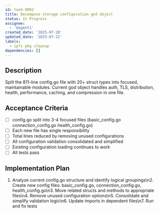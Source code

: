 ```yaml
---
id: task-0002
title: Decompose storage configuration god object
status: In Progress
assignee:
  - '@agent1'
created_date: '2025-07-20'
updated_date: '2025-07-21'
labels:
  - ipfs pkg cleanup
dependencies: []
---
```


## Description

Split the 811-line config.go file with 20+ struct types into focused, maintainable modules. Current god object handles auth, TLS, distribution, health, performance, caching, and compression in one file.

## Acceptance Criteria

- [ ] config.go split into 3-4 focused files (basic_config.go connection_config.go health_config.go)
- [ ] Each new file has single responsibility
- [ ] Total lines reduced by removing unused configurations
- [ ] All configuration validation consolidated and simplified
- [ ] Existing configuration loading continues to work
- [ ] All tests pass

## Implementation Plan

1. Analyze current config.go structure and identify logical groupings\n2. Create new config files: basic_config.go, connection_config.go, health_config.go\n3. Move related structs and methods to appropriate files\n4. Remove unused configuration options\n5. Consolidate and simplify validation logic\n6. Update imports in dependent files\n7. Run and fix tests

